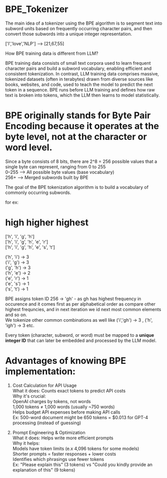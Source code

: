 # BPE_Tokenizer

The main idea of a tokenizer using the BPE algorithm is to segment text into subword units based on frequently occurring character pairs, and then convert those subwords into a unique integer representation.

['I','love','NLP'] --> [21,67,55]

How BPE training data is different from LLM?

BPE training data consists of small text corpora used to learn frequent character pairs and build a subword vocabulary, enabling efficient and consistent   tokenization. In contrast, LLM training data comprises massive, tokenized datasets (often in terabytes) drawn from diverse sources like books, websites, and code,   used to teach the model to predict the next token in a sequence. BPE runs before LLM training and defines how raw text is broken into tokens, which the LLM then   learns to model statistically.  

# BPE originally stands for Byte Pair Encoding because it operates at the byte level, not at the character or word level.

Since a byte consists of 8 bits, there are 2^8 = 256 possible values that a single byte can represent, ranging from 0 to 255  
0–255	--> All possible byte values (base vocabulary)  
256+ -->	Merged subwords built by BPE  

The goal of the BPE tokenization algorithm is to build a vocabulary of commonly occurring subwords.

for ex:  
# high higher highest  

['h', 'i', 'g', 'h']   
['h', 'i', 'g', 'h', 'e', 'r']  
['h', 'i', 'g', 'h', 'e', 's', 't']  

('h', 'i') → 3  
('i', 'g') → 3  
('g', 'h') → 3  
('h', 'e') → 2  
('e', 'r') → 1  
('e', 's') → 1  
('s', 't') → 1  


BPE assigns token ID 256 → 'gh' - as gh has highest frequency in occurence and it comes first as per alphabetical order as compare other highest frequncies, and in next iteration we id next most common elements and so on.  
We tokenize other common combinations as well like ('i','gh') -> 3 , ('h', 'igh') → 3  etc.   

Every token (character, subword, or word) must be mapped to a **unique integer ID** that can later be embedded and processed by the LLM model.

# Advantages of knowing BPE implementation:

1. Cost Calculation for API Usage  
What it does: Counts exact tokens to predict API costs  
Why it's crucial:  
OpenAI charges by tokens, not words  
1,000 tokens ≠ 1,000 words (usually ~750 words)  
Helps budget API expenses before making API calls  
Ex: 500-word document might be 650 tokens = $0.013 for GPT-4 processing (instead of guessing)    

3. Prompt Engineering & Optimization     
What it does: Helps write more efficient prompts  
Why it helps:  
Models have token limits (e.x 4,096 tokens for some models)  
Shorter prompts = faster responses + lower costs  
Identifies which phrasings use fewer tokens  
Ex: "Please explain this" (3 tokens) vs "Could you kindly provide an explanation of this" (9 tokens)  




